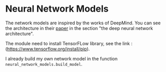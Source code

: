 # Neural Network Models
The network models are inspired by the works of DeepMind. You can see the architecture in their [paper](https://medium.com/applied-data-science/alphago-zero-explained-in-one-diagram-365f5abf67e0) in the section "the deep neural network architecture".

The module need to install TensorFLow library, see the link : (https://www.tensorflow.org/install/pip).

I already build my own network model in the function `neural_network_models.build_model`. 

